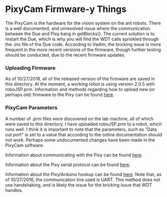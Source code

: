 # PixyCam Firmware-y Things

The PixyCam is the hardware for the vision system on the ant robots. There is a well documented, and unresolved issue where the communication between the Due and Pixy hang in getBlocks(). The current solution is to restart the Due, which is why you will find the WDT calls sprinkled through the .ino file of the Due code. According to Vadim, the bricking issue is more frequent in the more recent versions of the firmware, though further testing should be conducted, due to the recent firmware updates.

### Uploading Firmware

As of 10/27/2016, all of the released version of the firmware are saved in this directory. At the moment, a working robot is using version 2.0.5 with roboJSP.prm. Information and methods regarding how to upload new (or perhaps old) firmware to the Pixy can be found [here](http://cmucam.org/projects/cmucam5/wiki/Uploading_New_Firmware).

### PixyCam Parameters

A number of .prm files were discovered on the lab machine, all of which were saved to this directory. I have uploaded roboJSP.prm to a robot, which runs well. I think it is important to note that the parameters, such as "Data out port" is set to a value that according to the online documentation should not work. Perhaps some undocumented changes have been made in the PixyCam software.


Information about communicating with the Pixy can be found [here](http://cmucam.org/projects/cmucam5/wiki/Porting_Guide).


Information about the Pixy serial protocol can be found [here](http://cmucam.org/projects/cmucam5/wiki/Pixy_Serial_Protocol).

Information about the Pixy/Arduino hookup can be found [here](http://cmucam.org/projects/cmucam5/wiki/Hooking_up_Pixy_to_a_Microcontroller_like_an_Arduino). Note that, as of 10/27/2016, the communication line used is UART. This method does not use handshaking, and is likely the issue for the bricking issue that WDT handles.


